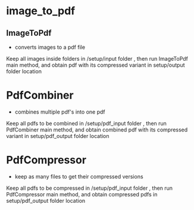 # image_to_pdf

## ImageToPdf
- converts images to a pdf file

Keep all images inside folders in /setup/input folder ,
then run ImageToPdf main method, and obtain pdf with its compressed variant in setup/output folder location

# PdfCombiner
- combines multiple pdf's into one pdf

Keep all pdfs to be combined in /setup/pdf_input folder ,
then run PdfCombiner main method, and obtain combined pdf with its compressed variant in setup/pdf_output folder location

# PdfCompressor
- keep as many files to get their compressed versions

Keep all pdfs to be compressed in /setup/pdf_input folder ,
then run PdfCompressor main method, and obtain compressed pdfs in setup/pdf_output folder location
